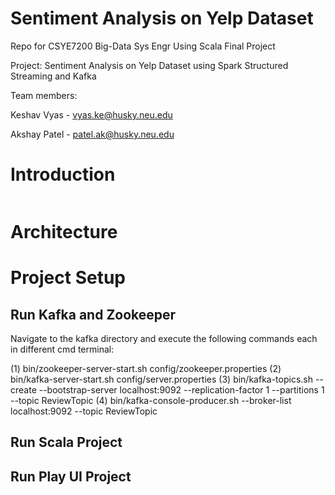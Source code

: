 # Sentiment Analysis on Yelp Dataset 

Repo for CSYE7200 Big-Data Sys Engr Using Scala Final Project

Project: Sentiment Analysis on Yelp Dataset using Spark Structured Streaming and Kafka

Team members:

Keshav Vyas - vyas.ke@husky.neu.edu

Akshay Patel - patel.ak@husky.neu.edu

# Introduction
![]()
# Architecture

# Project Setup

## Run Kafka and Zookeeper
Navigate to the kafka directory and execute the following commands each in different cmd terminal:

(1) bin/zookeeper-server-start.sh config/zookeeper.properties
(2) bin/kafka-server-start.sh config/server.properties
(3) bin/kafka-topics.sh --create --bootstrap-server localhost:9092 --replication-factor 1 --partitions 1 --topic ReviewTopic
(4) bin/kafka-console-producer.sh --broker-list localhost:9092 --topic ReviewTopic

## Run Scala Project


## Run Play UI Project
